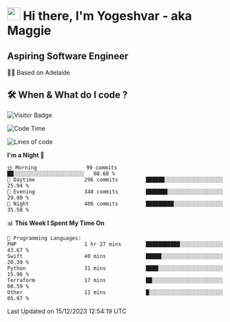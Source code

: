 <h1><img src="https://emojis.slackmojis.com/emojis/images/1531849430/4246/blob-sunglasses.gif?1531849430" width="30"/> Hi there, I'm Yogeshvar - aka Maggie</h1>

## Aspiring Software Engineer
🏂🏻  Based on Adelaide 

## 🛠 When & What do I code ?  

![Visitor Badge](https://visitor-badge.feriirawann.repl.co?username=yogeshvar&repo=yogeshvar&label=Visitors&style=plastic&color=%23457BFF&contentType=svg)

<!--START_SECTION:waka-->
![Code Time](http://img.shields.io/badge/Code%20Time-2%2C415%20hrs-blue)

![Lines of code](https://img.shields.io/badge/From%20Hello%20World%20I%27ve%20Written-4.0%20million%20lines%20of%20code-blue)

**I'm a Night 🦉** 

```text
🌞 Morning                99 commits          ██░░░░░░░░░░░░░░░░░░░░░░░   08.68 % 
🌆 Daytime                296 commits         ██████░░░░░░░░░░░░░░░░░░░   25.94 % 
🌃 Evening                340 commits         ███████░░░░░░░░░░░░░░░░░░   29.80 % 
🌙 Night                  406 commits         █████████░░░░░░░░░░░░░░░░   35.58 % 
```


📊 **This Week I Spent My Time On** 

```text
💬 Programming Languages: 
PHP                      1 hr 27 mins        ███████████░░░░░░░░░░░░░░   43.67 % 
Swift                    40 mins             █████░░░░░░░░░░░░░░░░░░░░   20.39 % 
Python                   31 mins             ████░░░░░░░░░░░░░░░░░░░░░   15.96 % 
Terraform                17 mins             ██░░░░░░░░░░░░░░░░░░░░░░░   08.59 % 
Other                    11 mins             █░░░░░░░░░░░░░░░░░░░░░░░░   05.97 % 
```


 Last Updated on 15/12/2023 12:54:19 UTC
<!--END_SECTION:waka-->
